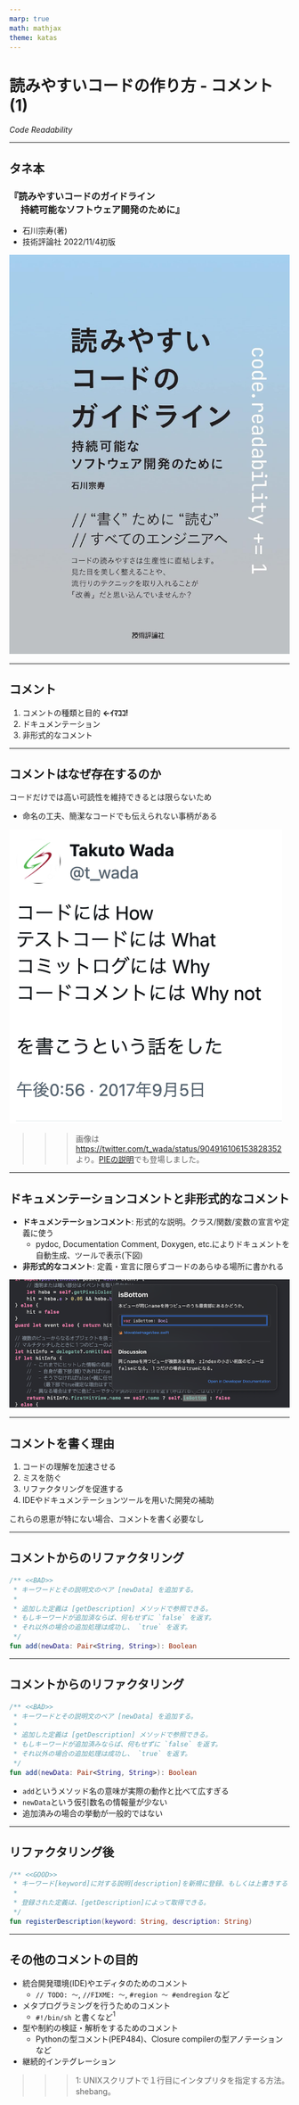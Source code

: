 ```yaml
---
marp: true
math: mathjax
theme: katas
---
```

<!-- 
size: 16:9
paginate: true
-->
<!-- header: 勉強会# ― エンジニアとしての解像度を高めるための勉強会-->

# 読みやすいコードの作り方 - コメント(1)

_Code Readability_

---

## タネ本

### 『読みやすいコードのガイドライン<br>　 持続可能なソフトウェア開発のために』
* 石川宗寿(著)
* 技術評論社 2022/11/4初版

![bg right:30% 90%](assets/12-book.jpg)

---

## コメント

1. コメントの種類と目的 **←ｲﾏｺｺ!**
2. ドキュメンテーション
3. 非形式的なコメント

---

## コメントはなぜ存在するのか

コードだけでは高い可読性を維持できるとは限らないため

* 命名の工夫、簡潔なコードでも伝えられない事柄がある

![bg 70% right:40%](assets/16-whynot_in_comments.png)
>>> 画像は https://twitter.com/t_wada/status/904916106153828352 より。[PIEの説明](../01-basics/09-pie.md)でも登場しました。

<!-- 「Why not」というのは「なぜ別のやり方を採用しなかったか」「あえてやっていないこと」という意味。
そこでコメントを書く目的や書く際の注意点を含め、どのようなコメントを書くべきかについて説明していく -->

<!-- ただ、これも当てはまる場合とそうでない場合もある。その解像度を上げていきましょう -->

---

## ドキュメンテーションコメントと非形式的なコメント

* **ドキュメンテーションコメント**: 形式的な説明。クラス/関数/変数の宣言や定義に使う
    * pydoc, Documentation Comment, Doxygen, etc.によりドキュメントを自動生成、ツールで表示(下図)
* **非形式的なコメント**: 定義・宣言に限らずコードのあらゆる場所に書かれる

![center](assets/16-docucomment_swift.png)

---

## コメントを書く理由

1. コードの理解を加速させる
2. ミスを防ぐ
3. リファクタリングを促進する
4. IDEやドキュメンテーションツールを用いた開発の補助

これらの恩恵が特にない場合、コメントを書く必要なし

---

## コメントからのリファクタリング

```kotlin
/** <<BAD>>
 * キーワードとその説明文のペア [newData] を追加する。
 *
 * 追加した定義は [getDescription] メソッドで参照できる。
 * もしキーワードが追加済ならば、何もせずに `false` を返す。
 * それ以外の場合の追加処理は成功し、 `true` を返す。
 */
fun add(newData: Pair<String, String>): Boolean
```

---

## コメントからのリファクタリング

```kotlin
/** <<BAD>>
 * キーワードとその説明文のペア [newData] を追加する。
 *
 * 追加した定義は [getDescription] メソッドで参照できる。
 * もしキーワードが追加済みならば、何もせずに `false` を返す。
 * それ以外の場合の追加処理は成功し、 `true` を返す。
 */
fun add(newData: Pair<String, String>): Boolean
```

* `add`というメソッド名の意味が実際の動作と比べて広すぎる
* `newData`という仮引数名の情報量が少ない
* 追加済みの場合の挙動が一般的ではない

---

## リファクタリング後

```kt
/** <<GOOD>>
 * キーワード[keyword]に対する説明[description]を新規に登録、もしくは上書きする
 *
 * 登録された定義は、[getDescription]によって取得できる。
 */
fun registerDescription(keyword: String, description: String)
```

---

## その他のコメントの目的

* 統合開発環境(IDE)やエディタのためのコメント
    * `// TODO: 〜`, `//FIXME: 〜`, `#region 〜 #endregion` など
* メタプログラミングを行うためのコメント
    * `#!/bin/sh` と書くなど$^1$
* 型や制約の検証・解析をするためのコメント
    * Pythonの型コメント(PEP484)、Closure compilerの型アノテーションなど
* 継続的インテグレーション
>>> 1: UNIXスクリプトで１行目にインタプリタを指定する方法。shebang。

    